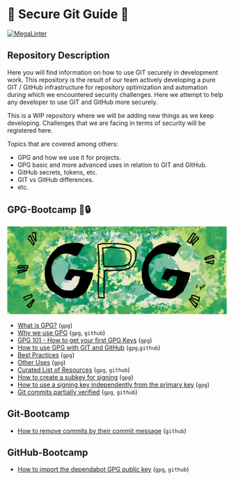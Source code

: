 # 🚨 Secure Git Guide 🚨

[![MegaLinter](https://github.com/Nautilus-Cyberneering/GPG-Bootcamp/actions/workflows/mega-linter.yml/badge.svg)](https://github.com/Nautilus-Cyberneering/GPG-Bootcamp/actions/workflows/mega-linter.yml)

## Repository Description

Here you will find information on how to use GIT securely in development work.
This repository is the result of our team actively developing a pure GIT / GitHub infrastructure for repository optimization and automation during which we encountered security challenges.
Here we attempt to help any developer to use GIT and GitHub more securely.

This is a WIP repository where we will be adding new things as we keep developing.
Challenges that we are facing in terms of security will be registered here.

Topics that are covered among others:

- GPG and how we use it for projects.
- GPG basic and more advanced uses in relation to GIT and GitHub.
- GitHub secrets, tokens, etc.
- GIT vs GitHub differences.
- etc.

## GPG-Bootcamp 🔑🔒

![GPG](media/GPG.jpg)

- [What is GPG?](./001_GPG-What-is-GPG.md) (`gpg`)
- [Why we use GPG](./002_GPG-Why-we-use-GPG.md) (`gpg`, `github`)
- [GPG 101 - How to get your first GPG Keys](./003-GPG-101-How-to-get-your-first-GPG-Keys.md) (`gpg`)
- [How to use GPG with GIT and GitHub](./004_GPG-How-to-use-GPG-with-GIT-and-GitHub.md) (`gpg`,`github`)
- [Best Practices](./005_GPG-Best-Practices.md) (`gpg`)
- [Other Uses](./006_GPG-Other-Uses.md) (`gpg`)
- [Curated List of Resources](./007_GPG-Curated-List-of-Resources.md) (`gpg`, `github`)
- [How to create a subkey for signing](./008_GPG-How-to-create-a-subkey-for-signing.md) (`gpg`)
- [How to use a signing key independently from the primary key](./009_GPG-How-to-use-a-signing-key-independently-from-primary-key.md) (`gpg`)
- [Git commits partially verified](./010_GPG-Git-commits-partially-verified.md) (`gpg`, `github`)

## Git-Bootcamp

- [How to remove commits by their commit message](./011_How-to-remove-commits-by-commit-message.md) (`github`)

## GitHub-Bootcamp

- [How to import the dependabot GPG public key](./012_How-to-import-the-dependabot-gpg-public-key.md) (`gpg`, `github`)
